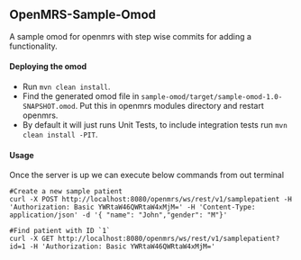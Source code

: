 ## OpenMRS-Sample-Omod
A sample omod for openmrs with step wise commits for adding a functionality.

#### Deploying the omod
- Run `mvn clean install`.
- Find the generated omod file in `sample-omod/target/sample-omod-1.0-SNAPSHOT.omod`. Put this in openmrs modules directory and restart openmrs.
- By default it will just runs Unit Tests, to include integration tests run `mvn clean install -PIT`. 

#### Usage
Once the server is up we can execute below commands from out terminal

```
#Create a new sample patient
curl -X POST http://localhost:8080/openmrs/ws/rest/v1/samplepatient -H 'Authorization: Basic YWRtaW46QWRtaW4xMjM=' -H 'Content-Type: application/json' -d '{ "name": "John","gender": "M"}'

#Find patient with ID `1`
curl -X GET http://localhost:8080/openmrs/ws/rest/v1/samplepatient?id=1 -H 'Authorization: Basic YWRtaW46QWRtaW4xMjM='
```

